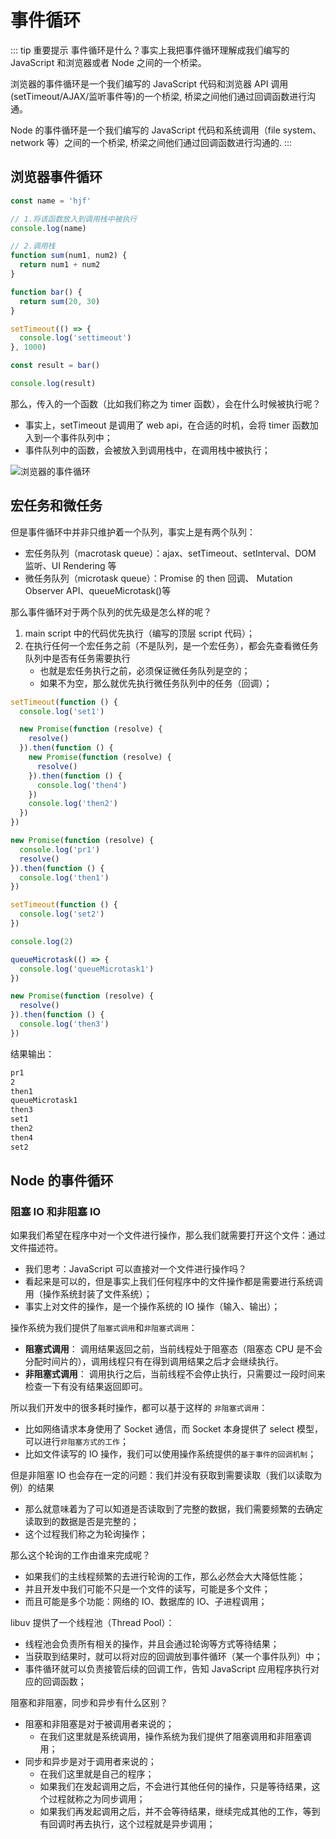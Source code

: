 # 事件循环

::: tip 重要提示
事件循环是什么？事实上我把事件循环理解成我们编写的 JavaScript 和浏览器或者 Node 之间的一个桥梁。

浏览器的事件循环是一个我们编写的 JavaScript 代码和浏览器 API 调用(setTimeout/AJAX/监听事件等)的一个桥梁, 桥梁之间他们通过回调函数进行沟通。

Node 的事件循环是一个我们编写的 JavaScript 代码和系统调用（file system、network 等）之间的一个桥梁, 桥梁之间他们通过回调函数进行沟通的.
:::

## 浏览器事件循环

```js
const name = 'hjf'

// 1.将该函数放入到调用栈中被执行
console.log(name)

// 2.调用栈
function sum(num1, num2) {
  return num1 + num2
}

function bar() {
  return sum(20, 30)
}

setTimeout(() => {
  console.log('settimeout')
}, 1000)

const result = bar()

console.log(result)
```

那么，传入的一个函数（比如我们称之为 timer 函数），会在什么时候被执行呢？

- 事实上，setTimeout 是调用了 web api，在合适的时机，会将 timer 函数加入到一个事件队列中；
- 事件队列中的函数，会被放入到调用栈中，在调用栈中被执行；

![浏览器的事件循环](/tech/js/image.png)

## 宏任务和微任务

但是事件循环中并非只维护着一个队列，事实上是有两个队列：

- 宏任务队列（macrotask queue）：ajax、setTimeout、setInterval、DOM 监听、UI Rendering 等
- 微任务队列（microtask queue）：Promise 的 then 回调、 Mutation Observer API、queueMicrotask()等

那么事件循环对于两个队列的优先级是怎么样的呢？

1. main script 中的代码优先执行（编写的顶层 script 代码）；
2. 在执行任何一个宏任务之前（不是队列，是一个宏任务），都会先查看微任务队列中是否有任务需要执行
   - 也就是宏任务执行之前，必须保证微任务队列是空的；
   - 如果不为空，那么就优先执行微任务队列中的任务（回调）；

```js
setTimeout(function () {
  console.log('set1')

  new Promise(function (resolve) {
    resolve()
  }).then(function () {
    new Promise(function (resolve) {
      resolve()
    }).then(function () {
      console.log('then4')
    })
    console.log('then2')
  })
})

new Promise(function (resolve) {
  console.log('pr1')
  resolve()
}).then(function () {
  console.log('then1')
})

setTimeout(function () {
  console.log('set2')
})

console.log(2)

queueMicrotask(() => {
  console.log('queueMicrotask1')
})

new Promise(function (resolve) {
  resolve()
}).then(function () {
  console.log('then3')
})
```

结果输出：

```sh
pr1
2
then1
queueMicrotask1
then3
set1
then2
then4
set2
```

## Node 的事件循环

### 阻塞 IO 和非阻塞 IO

如果我们希望在程序中对一个文件进行操作，那么我们就需要打开这个文件：通过文件描述符。

- 我们思考：JavaScript 可以直接对一个文件进行操作吗？
- 看起来是可以的，但是事实上我们任何程序中的文件操作都是需要进行系统调用（操作系统封装了文件系统）；
- 事实上对文件的操作，是一个操作系统的 IO 操作（输入、输出）；

操作系统为我们提供了`阻塞式调用`和`非阻塞式调用`：

- **阻塞式调用**： 调用结果返回之前，当前线程处于阻塞态（阻塞态 CPU 是不会分配时间片的），调用线程只有在得到调用结果之后才会继续执行。
- **非阻塞式调用**： 调用执行之后，当前线程不会停止执行，只需要过一段时间来检查一下有没有结果返回即可。

所以我们开发中的很多耗时操作，都可以基于这样的 `非阻塞式调用`：

- 比如网络请求本身使用了 Socket 通信，而 Socket 本身提供了 select 模型，可以进行`非阻塞方式的工作`；
- 比如文件读写的 IO 操作，我们可以使用操作系统提供的`基于事件的回调机制`；

但是非阻塞 IO 也会存在一定的问题：我们并没有获取到需要读取（我们以读取为例）的结果

- 那么就意味着为了可以知道是否读取到了完整的数据，我们需要频繁的去确定读取到的数据是否是完整的；
- 这个过程我们称之为轮询操作；

那么这个轮询的工作由谁来完成呢？

- 如果我们的主线程频繁的去进行轮询的工作，那么必然会大大降低性能；
- 并且开发中我们可能不只是一个文件的读写，可能是多个文件；
- 而且可能是多个功能：网络的 IO、数据库的 IO、子进程调用；

libuv 提供了一个线程池（Thread Pool）：

- 线程池会负责所有相关的操作，并且会通过轮询等方式等待结果；
- 当获取到结果时，就可以将对应的回调放到事件循环（某一个事件队列）中；
- 事件循环就可以负责接管后续的回调工作，告知 JavaScript 应用程序执行对应的回调函数；

阻塞和非阻塞，同步和异步有什么区别？

- 阻塞和非阻塞是对于被调用者来说的；
  - 在我们这里就是系统调用，操作系统为我们提供了阻塞调用和非阻塞调用；
- 同步和异步是对于调用者来说的；
  - 在我们这里就是自己的程序；
  - 如果我们在发起调用之后，不会进行其他任何的操作，只是等待结果，这个过程就称之为同步调用；
  - 如果我们再发起调用之后，并不会等待结果，继续完成其他的工作，等到有回调时再去执行，这个过程就是异步调用；
